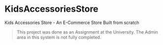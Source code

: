 # KidsAccessoriesStore
Kids Accessories Store - An E-Commerce Store Built from scratch

> This project was done as an Assignment at the University. The Admin area in this system is not fully completed.
